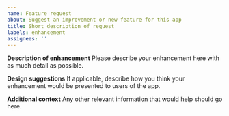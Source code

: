 ```yaml
---
name: Feature request
about: Suggest an improvement or new feature for this app
title: Short description of request
labels: enhancement
assignees: ''
---
```


**Description of enhancement**
Please describe your enhancement here with as much detail as possible.

**Design suggestions**
If applicable, describe how you think your enhancement would be presented to users of the app.

**Additional context**
Any other relevant information that would help should go here.